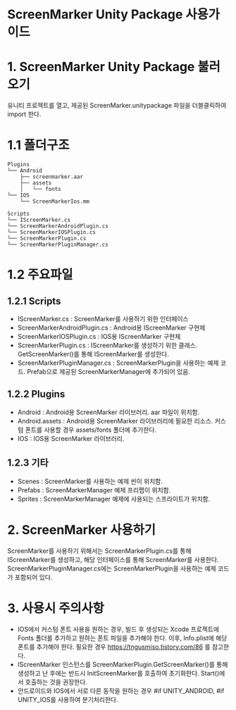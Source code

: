 ScreenMarker Unity Package 사용가이드
===============================

# 1. ScreenMarker Unity Package 불러오기
유니티 프로젝트를 열고, 제공된 ScreenMarker.unitypackage 파일을 더블클릭하여 import 한다.

# 1.1 폴더구조
```
Plugins
└── Android
    ├── screenmarker.aar
    ├── assets
    │   └── fonts
└── IOS
    └── ScreenMarkerIos.mm

Scripts
└── IScreenMarker.cs
└── ScreenMarkerAndroidPlugin.cs
└── ScreenMarkerIOSPlugin.cs
└── ScreenMarkerPlugin.cs
└── ScreenMarkerPluginManager.cs
```

# 1.2 주요파일
## 1.2.1 Scripts
- IScreenMarker.cs : ScreenMarker를 사용하기 위한 인터페이스
- ScreenMarkerAndroidPlugin.cs : Android용 IScreenMarker 구현체
- ScreenMarkerIOSPlugin.cs : IOS용 IScreenMarker 구현체
- ScreenMarkerPlugin.cs : IScreenMarker를 생성하기 위한 클래스. GetScreenMarker()를 통해 IScreenMarker를 생성한다.
- ScreenMarkerPluginManager.cs : ScreenMarkerPlugin을 사용하는 예제 코드. Prefab으로 제공된 ScreenMarkerManager에 추가되어 있음.

## 1.2.2 Plugins
- Android : Android용 ScreenMarker 라이브러리. aar 파일이 위치함.
- Android.assets : Android용 ScreenMarker 라이브러리에 필요한 리소스. 커스텀 폰트를 사용할 경우 assets/fonts 폴더에 추가한다.
- IOS : IOS용 ScreenMarker 라이브러리.
  
## 1.2.3 기타
- Scenes : ScreenMarker를 사용하는 예제 씬이 위치함.
- Prefabs : ScreenMarkerManager 예제 프리팹이 위치함.
- Sprites : ScreenMarkerManager 예제에 사용되는 스프라이트가 위치함.

# 2. ScreenMarker 사용하기
ScreenMarker를 사용하기 위해서는 ScreenMarkerPlugin.cs를 통해 IScreenMarker를 생성하고, 해당 인터페이스를 통해 ScreenMarker를 사용한다. ScreenMarkerPluginManager.cs에는 ScreenMarkerPlugin을 사용하는 예제 코드가 포함되어 있다.


# 3. 사용시 주의사항
- IOS에서 커스텀 폰트 사용을 원하는 경우, 빌드 후 생성되는 Xcode 프로젝트에 Fonts 폴더를 추가하고 원하는 폰트 파일을 추가해야 한다. 이후, Info.plist에 해당 폰트를 추가해야 한다. 필요한 경우 https://tngusmiso.tistory.com/86 를 참고한다.
- IScreenMarker 인스턴스를 ScreenMarkerPlugin.GetScreenMarker()를 통해 생성하고 난 후에는 반드시 InitScreenMarker를 호출하여 초기화한다. Start()에서 호출하는 것을 권장한다.
- 안드로이드와 IOS에서 서로 다른 동작을 원하는 경우 #if UNITY_ANDROID, #if UNITY_IOS를 사용하여 분기처리한다.
